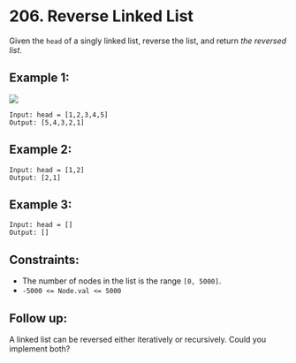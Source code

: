 # 206. Reverse Linked List

Given the `head` of a singly linked list, reverse the list, and return *the reversed list*.

## Example 1:

![](https://assets.leetcode.com/uploads/2021/02/19/rev1ex1.jpg)

```
Input: head = [1,2,3,4,5]
Output: [5,4,3,2,1]
```

## Example 2:

```
Input: head = [1,2]
Output: [2,1]
```

## Example 3:

```
Input: head = []
Output: []
```

## Constraints:

 - The number of nodes in the list is the range `[0, 5000]`.
 - `-5000 <= Node.val <= 5000`
 

## Follow up: 

A linked list can be reversed either iteratively or recursively. Could you implement both?